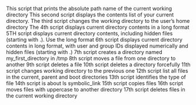 This script that prints the absolute path name of the current working directory
This second script displays the contents list of your current directory.
The third script changes the working directory to the user’s home directory
The 4th script displays current directory contents in a long format
5TH  script displays current directory contents, including hidden files (starting with .). Use the long format
6th script displays current directory contents in long format, with user and group IDs displayed numerically and hidden files (starting with .)
7th script creates a directory named my_first_directory in /tmp
8th script moves a file from one directory to another
9th script deletes a file
10th script deletes a directory forcefully
11th script changes working directory to the previous one
12th script list all files in the current, parent and boot directories
13th script identifies the type of file
14th script is about ls symbolic_link
15th script copies files
16th script moves files with uppercase to another directory
17th script deletes files in the current working directory
